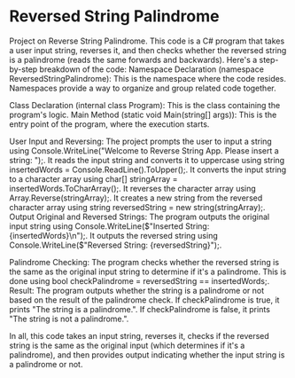 # Reversed String Palindrome
Project on Reverse String Palindrome. 
This code is a C# program that takes a user input string, reverses it, and then checks whether the reversed string is a palindrome (reads the same forwards and backwards).
Here's a step-by-step breakdown of the code:
Namespace Declaration (namespace ReversedStringPalindrome): This is the namespace where the code resides. Namespaces provide a way to organize and group related code together.

Class Declaration (internal class Program): This is the class containing the program's logic.
Main Method (static void Main(string[] args)): This is the entry point of the program, where the execution starts.

User Input and Reversing:
The project prompts the user to input a string using Console.WriteLine("Welcome to Reverse String App. Please insert a string: ");.
It reads the input string and converts it to uppercase using string insertedWords = Console.ReadLine().ToUpper();.
It converts the input string to a character array using char[] stringArray = insertedWords.ToCharArray();.
It reverses the character array using Array.Reverse(stringArray);.
It creates a new string from the reversed character array using string reversedString = new string(stringArray);.
Output Original and Reversed Strings:
The program outputs the original input string using Console.WriteLine($"Inserted String: {insertedWords}\n");.
It outputs the reversed string using Console.WriteLine($"Reversed String: {reversedString}");.

Palindrome Checking: The program checks whether the reversed string is the same as the original input string to determine if it's a palindrome. This is done using bool checkPalindrome = reversedString == insertedWords;.
Result:
The program outputs whether the string is a palindrome or not based on the result of the palindrome check.
If checkPalindrome is true, it prints "The string is a palindrome.".
If checkPalindrome is false, it prints "The string is not a palindrome.".

In all, this code takes an input string, reverses it, checks if the reversed string is the same as the original input (which determines if it's a palindrome), and then provides output indicating whether the input string is a palindrome or not.
